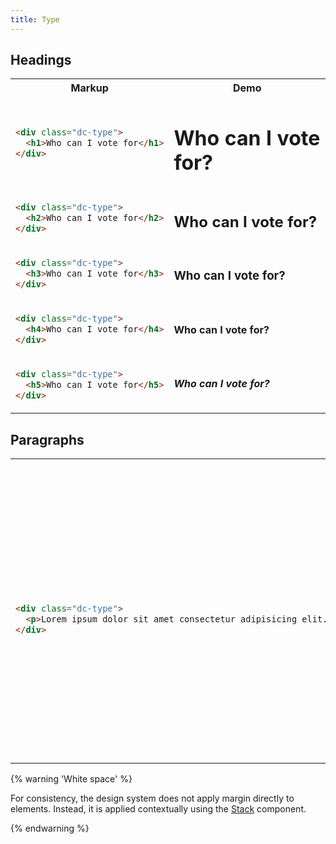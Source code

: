 ```yaml
---
title: Type
---
```


## Headings

<table class="site-table">
  <tr>
    <th>Markup</th>
    <th>Demo</th>
  </tr>
  <tr>
    <td>

```html
<div class="dc-type">
  <h1>Who can I vote for</h1>
</div>
```

</td>
    <td class="ds-type">
      <h1>Who can I vote for?</h1>
    </td>
  </tr>
  <tr>
    <td>

```html
<div class="dc-type">
  <h2>Who can I vote for</h2>
</div>
```

</td>
    <td class="ds-type">
      <h2>Who can I vote for?</h2>
    </td>
  </tr>
  <tr>
    <td>

```html
<div class="dc-type">
  <h3>Who can I vote for</h3>
</div>
```

</td>
    <td class="ds-type">
      <h3>Who can I vote for?</h3>
    </td>
  </tr>
  <tr>
    <td>

```html
<div class="dc-type">
  <h4>Who can I vote for</h4>
</div>
```

</td>
    <td class="ds-type">
      <h4>Who can I vote for?</h4>
    </td>
  </tr>
  <tr>
    <td>

```html
<div class="dc-type">
  <h5>Who can I vote for</h5>
</div>
```

</td>
    <td class="ds-type">
      <h5>Who can I vote for?</h5>
    </td>
  </tr>
</table>

## Paragraphs

<table class="site-table" style="table-layout: fixed">
  <tr>
    <th>Markup</th>
    <th>Demo</th>
  </tr>
  <tr>
    <td>

```html
<div class="dc-type">
  <p>Lorem ipsum dolor sit amet consectetur adipisicing elit. Porro voluptatum inventore fugiat, esse ducimus enim totam numquam adipisci? Ipsa cum sequi iste ex eius magni <a href="#">culpa praesentium</a> aliquam magnam temporibus.</p>
</div>
```

</td>
    <td class="ds-type">
      <p>Lorem ipsum dolor sit amet consectetur adipisicing elit. Porro voluptatum inventore fugiat, esse ducimus enim totam numquam adipisci? Ipsa cum sequi iste ex eius magni <a href="#">culpa praesentium</a> aliquam magnam temporibus.</p>
    </td>
  </tr>
</table>

{% warning 'White space' %}

For consistency, the design system does not apply margin directly to elements. Instead, it is applied contextually using the [Stack]({{site.basedir}}/components/stack) component.

{% endwarning %}